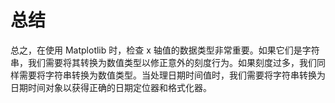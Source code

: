 # 总结

总之，在使用 Matplotlib 时，检查 x 轴值的数据类型非常重要。如果它们是字符串，我们需要将其转换为数值类型以修正意外的刻度行为。如果刻度过多，我们同样需要将字符串转换为数值类型。当处理日期时间值时，我们需要将字符串转换为日期时间对象以获得正确的日期定位器和格式化器。
